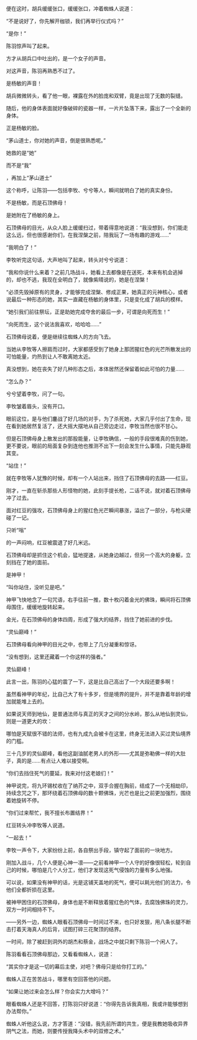 便在这时，胡兵缓缓张口，缓缓张口，冲着蜘蛛人说道：

“不是说好了，你先解开枷锁，我们再举行仪式吗？”

“是你！”

陈羽惊声叫了起来。

方才从胡兵口中吐出的，是一个女子的声音。

对这声音，陈羽再熟悉不过了。

是杨敏的声音！

胡兵微微转头，看了他一眼，裸露在外的脸庞和双臂，竟是出现了无数的裂缝。

随后，他的身体表面就好像破碎的瓷器一样，一片片坠落下来，露出了一个全新的身体。

正是杨敏的脸。

“茅山道士，你对她的声音，倒是很熟悉呢。”

她救的是“她”

而不是“我”

，再加上“茅山道士”

这个称呼，让陈羽——包括李牧、兮兮等人，瞬间就明白了她的真实身份。

不是杨敏，而是石顶佛母！

是她附在了杨敏的身上。

石顶佛母的目光，从众人脸上缓缓扫过，带着得意地说道：“我没想到，你们能走这么远，但也很感谢你们，在我涅槃之前，陪我玩了一场有趣的游戏……”

“我明白了！”

李牧听完这句话，大声地叫了起来，转头对兮兮说道：

“我和你说什么来着？之前几场战斗，她看上去都像是在送死，本来有机会逃掉的，却也不逃，我现在全明白了，就像紫晴说的，她是在涅槃！

“必须先毁掉原有的灵身，才能够完成涅槃、修成正果，她真正的元神核心，或者说最后一种形态的她，其实一直藏在杨敏的身体里，只是变化成了胡兵的模样。

“她引我们前往祭坛，正是助她完成夺舍的最后一步，可谓是向死而生！”

“向死而生，这个说法我喜欢，哈哈哈……”

石顶佛母说着，便是继续往蜘蛛人的方向飞去。

当她从李牧等人擦肩而过时，大家都感受到了她身上那团猩红色的光芒所散发出的可怕能量，灼热到让人不敢离她太近。

真没想到，她在丧失了好几种形态之后，本体居然还保留着如此可怕的力量……

“怎么办？”

兮兮望着李牧，问了一句。

李牧皱着眉头，没有开口。

眼前这位，是与他们鏖战了好几场的对手，为了杀死她，大家几乎付出了生命，现在看到她居然复活了，还大摇大摆地从自己旁边走过，李牧当然也很不甘心。

但是石顶佛母身上散发出的那股能量，让李牧确信，一般的手段很难真的伤到她，更不要说，眼前的局面复杂到连他也推测不出下一刻会发生什么事情，只能先静观其变。

“站住！”

就在李牧等人犹豫的时候，却有一个人站出来，挡住了石顶佛母的去路——红豆。

刚才，一直在斩杀那些人形怪物的她，此刻手提长枪，二话不说，就对着石顶佛母冲了过去。

面对红豆的强攻，石顶佛母身上的猩红色光芒瞬间暴涨，溢出了一部分，与枪尖硬碰了一记。

只听“嗡”

的一声闷响，红豆被震退了好几米远。

石顶佛母却是抓住这个机会，猛地提速，从她身边越过，但另一个高大的身躯，立刻挡在了她的面前。

是神甲！

“叫你站住，没听见是吧。”

神甲飞快地念了一句咒语，右手往前一推，数十枚闪着金光的佛珠，瞬间将石顶佛母围住，缓缓地旋转起来。

金光，在石顶佛母的身体四周，形成了强大的结界，挡住了她前进的步伐。

“灵仙巅峰！”

石顶佛母看向神甲的目光之中，也带上了几分凝重和惊讶。

“没有想到，这里还藏着一个你这样的强者。”

灵仙巅峰！

此言一出，陈羽的心猛的震了一下，这是比自己高出了一个大段还要多啊！

虽然看神甲的年纪，比自己大了有十多岁，但是境界的提升，并不是靠着年龄的增加就能堆上去的。

如果说天师到地仙，是普通法师与真正的天才之间的分水岭，那么从地仙到灵仙，则是一道更大的坎：

哪怕是天赋很不错的法师，也有九成九会被卡在这里，终身无法进入买过灵仙境界的门槛。

三十几岁的灵仙巅峰，看他这副油腻老男人的外形——尤其是弥勒佛一样的大肚子，真的是……有点让人难以接受啊。

“你们去挡住死气的蔓延，我来对付这老娘们！”

神甲说完，将九环锡杖收在了纳芥之中，双手合握在胸前，结成了一个无相劫印，持续念咒之下，那环绕着石顶佛母的数十颗佛珠，光芒也是比之前更加强烈，围绕着她旋转不停。

“你们过来帮忙，我不擅长布置结界！”

红豆转头冲李牧等人说道。

“一起去！”

李牧一声令下，大家纷纷上前，各自祭出手段，镇守起了面前的一块地方。

刚加入战斗，几个人便是心神一凛——之前看神甲一个人守的好像很轻松，轮到自己的时候，哪怕是几个人分工，他们才发现这死气侵蚀的力量有多么地强。

可以说，如果没有神甲的话，光是这铺天盖地的死气，便可以耗光他们的法力，令他们全都折损在这里。

被神甲困住的石顶佛母，身体也是不断释放着猩红色的气体，去腐蚀佛珠的灵力，双方一时间相持不下。

——另外一边，蜘蛛人眼看石顶佛母一时间过不来，也只好发狠，用八条长腿不断击打着天海真人的后背，试图打碎三花聚顶的结界。

一时间，除了被赶到洞外的胡杰和蔡金，战场之中就只剩下陈羽一个闲人了。

陈羽看看石顶佛母那边，又看看蜘蛛人，说道：

“其实你才是这一切的幕后主使，对吧？佛母只是给你打工的。”

蜘蛛人正在苦苦战斗，哪里有空回答他的问题。

“如果让她过来会怎么样？你会实力大增吗？”

眼看蜘蛛人还是不回答，打陈羽只好说道：“你得先告诉我真相，我或许能够想到办法帮你。”

蜘蛛人听他这么说，方才答道：“没错，我先前所谓的共生，便是我教她吸收异界阴气之法，而她，则要传授我降头术中的双修之术。”
